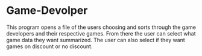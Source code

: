 # Game-Devolper
This program opens a file of the users choosing and sorts through the game developers and their respective games. From there the user can select what game data they want summarized. The user can also select if they want games on discount or no discount.
